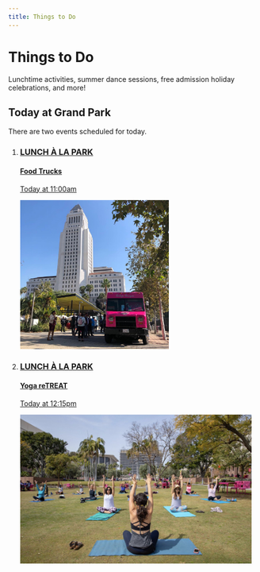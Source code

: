 ```yaml
---
title: Things to Do
---
```


# Things to Do

Lunchtime activities, summer dance sessions, free admission holiday celebrations, and more!

## Today at Grand Park

There are two events scheduled for today.

<ol class="event-list">
  <li>
    <a href="/food-trucks/">
      <div>
        <h3>LUNCH À LA PARK</h3>
        <h4>Food Trucks</h4>
        <p>Today at 11:00am</p>
      </div>
      <img src="/uploads/food-truck.jpg" height="300" alt="" />
    </a>
  </li>
  <li>
    <a href="/yoga/">
      <div>
        <h3>LUNCH À LA PARK</h3>
        <h4>Yoga reTREAT</h4>
        <p>Today at 12:15pm</p>
      </div>
      <img src="/uploads/yoga.jpg" height="300" alt="" />
    </a>
  </li>
</ol>


